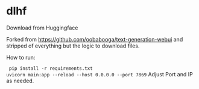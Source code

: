 # dlhf
Download from Huggingface

Forked from https://github.com/oobabooga/text-generation-webui and stripped of everything but the logic to download files.

How to run:

` pip install -r requirements.txt`  
`uvicorn main:app --reload --host 0.0.0.0 --port 7869` 
Adjust Port and IP as needed.
